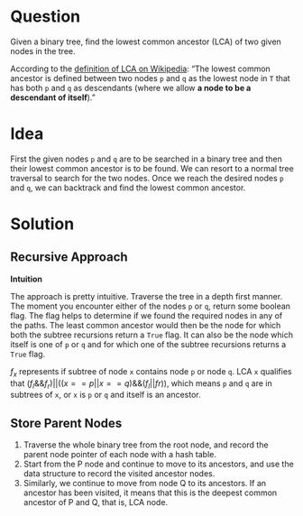 # Question

Given a binary tree, find the lowest common ancestor (LCA) of two given nodes in the tree.

According to the [definition of LCA on Wikipedia](https://en.wikipedia.org/wiki/Lowest_common_ancestor): “The lowest common ancestor is defined between two nodes `p` and `q` as the lowest node in `T` that has both `p` and `q` as descendants (where we allow **a node to be a descendant of itself**).”

# Idea

First the given nodes `p` and `q` are to be searched in a binary tree and then their lowest common ancestor is to be found. We can resort to a normal tree traversal to search for the two nodes. Once we reach the desired nodes `p` and `q`, we can backtrack and find the lowest common ancestor.

# Solution

## Recursive Approach

**Intuition**

The approach is pretty intuitive. Traverse the tree in a depth first manner. The moment you encounter either of the nodes `p` or `q`, return some boolean flag. The flag helps to determine if we found the required nodes in any of the paths. The least common ancestor would then be the node for which both the subtree recursions return a `True` flag. It can also be the node which itself is one of `p` or `q` and for which one of the subtree recursions returns a `True` flag.

$f_x$ represents if subtree of node `x` contains node `p` or node `q`. LCA `x` qualifies that $(f_l \&\& f_r) || ((x == p || x == q) \&\& (f_l || fr))$, which means `p` and `q` are in subtrees of `x`, or `x` is `p` or `q` and itself is an ancestor.

## Store Parent Nodes

1. Traverse the whole binary tree from the root node, and record the parent node pointer of each node with a hash table.
2. Start from the P node and continue to move to its ancestors, and use the data structure to record the visited ancestor nodes.
3. Similarly, we continue to move from node Q to its ancestors. If an ancestor has been visited, it means that this is the deepest common ancestor of P and Q, that is, LCA node.